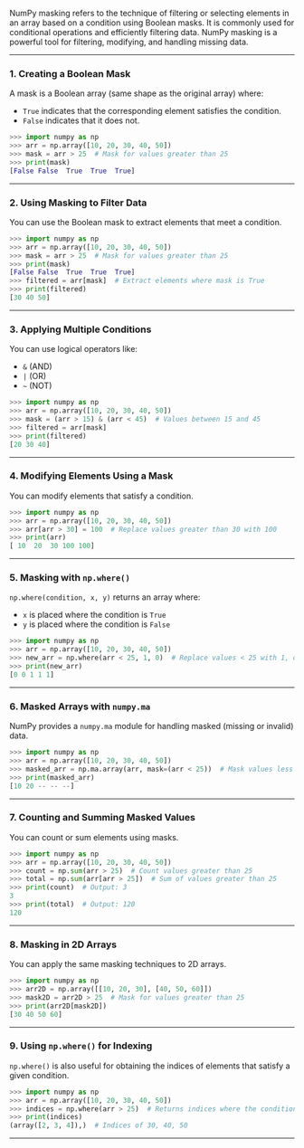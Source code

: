 
NumPy masking refers to the technique of filtering or selecting elements in an array based on a condition using Boolean masks. It is commonly used for conditional operations and efficiently filtering data. NumPy masking is a powerful tool for filtering, modifying, and handling missing data.

---

### 1. **Creating a Boolean Mask**

A mask is a Boolean array (same shape as the original array) where:

- `True` indicates that the corresponding element satisfies the condition.
- `False` indicates that it does not.

```python
>>> import numpy as np
>>> arr = np.array([10, 20, 30, 40, 50])
>>> mask = arr > 25  # Mask for values greater than 25
>>> print(mask)
[False False  True  True  True]
```

---

### 2. **Using Masking to Filter Data**

You can use the Boolean mask to extract elements that meet a condition.

```python
>>> import numpy as np
>>> arr = np.array([10, 20, 30, 40, 50])
>>> mask = arr > 25  # Mask for values greater than 25
>>> print(mask)
[False False  True  True  True]
>>> filtered = arr[mask]  # Extract elements where mask is True
>>> print(filtered)
[30 40 50]
```

---

### 3. **Applying Multiple Conditions**

You can use logical operators like:

- `&` (AND)
- `|` (OR)
- `~` (NOT)

```python
>>> import numpy as np
>>> arr = np.array([10, 20, 30, 40, 50])
>>> mask = (arr > 15) & (arr < 45)  # Values between 15 and 45
>>> filtered = arr[mask]
>>> print(filtered)
[20 30 40]
```

---

### 4. **Modifying Elements Using a Mask**

You can modify elements that satisfy a condition.

```python
>>> import numpy as np
>>> arr = np.array([10, 20, 30, 40, 50])
>>> arr[arr > 30] = 100  # Replace values greater than 30 with 100
>>> print(arr)
[ 10  20  30 100 100]
```

---

### 5. **Masking with `np.where()`**

`np.where(condition, x, y)` returns an array where:

- `x` is placed where the condition is `True`
- `y` is placed where the condition is `False`

```python
>>> import numpy as np
>>> arr = np.array([10, 20, 30, 40, 50])
>>> new_arr = np.where(arr < 25, 1, 0)  # Replace values < 25 with 1, others with 0
>>> print(new_arr)
[0 0 1 1 1]
```

---

### 6. **Masked Arrays with `numpy.ma`**

NumPy provides a `numpy.ma` module for handling masked (missing or invalid) data.

```python
>>> import numpy as np
>>> arr = np.array([10, 20, 30, 40, 50])
>>> masked_arr = np.ma.array(arr, mask=(arr < 25))  # Mask values less than 25
>>> print(masked_arr)
[10 20 -- -- --]
```

---

### 7. **Counting and Summing Masked Values**

You can count or sum elements using masks.

```python
>>> import numpy as np
>>> arr = np.array([10, 20, 30, 40, 50])
>>> count = np.sum(arr > 25)  # Count values greater than 25
>>> total = np.sum(arr[arr > 25])  # Sum of values greater than 25
>>> print(count)  # Output: 3
3
>>> print(total)  # Output: 120
120
```

---

### 8. **Masking in 2D Arrays**

You can apply the same masking techniques to 2D arrays.

```python
>>> import numpy as np
>>> arr2D = np.array([[10, 20, 30], [40, 50, 60]])
>>> mask2D = arr2D > 25  # Mask for values greater than 25
>>> print(arr2D[mask2D])
[30 40 50 60]
```

---

### 9. **Using `np.where()` for Indexing**

`np.where()` is also useful for obtaining the indices of elements that satisfy a given condition.

```python
>>> import numpy as np
>>> arr = np.array([10, 20, 30, 40, 50])
>>> indices = np.where(arr > 25)  # Returns indices where the condition is True
>>> print(indices)
(array([2, 3, 4]),)  # Indices of 30, 40, 50
```

---

